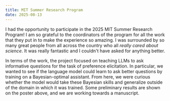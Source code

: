 ```yaml
---
title: MIT Summer Research Program
date: 2025-08-13
---
```

I had the opportunity to participate in the 2025 MIT Summer Research Program! I am so grateful to the coordinators of the program for all the work that they put in to make the experience so amazing. I was surrounded by so many great people from all across the country who all *really cared about science*. It was really fantastic and I couldn't have asked for anything better.

In terms of the work, the project focused on teaching LLMs to ask informative questions for the task of preference elicitation. In particular, we wanted to see if the language model could learn to ask better questions by training on a Bayesian-optimal assistant. From here, we were curious whether the model would take these Bayesian skills and generalize outside of the domain in which it was trained. Some preliminary results are shown on the poster above, and we are working towards a manuscript.